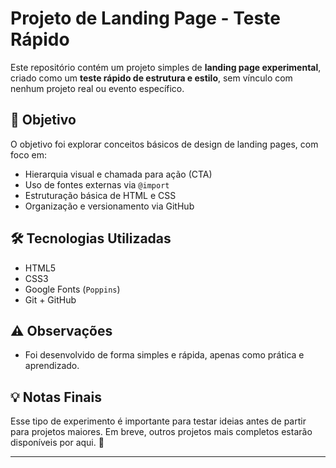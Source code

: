 # Projeto de Landing Page - Teste Rápido

Este repositório contém um projeto simples de **landing page experimental**, criado como um **teste rápido de estrutura e estilo**, sem vínculo com nenhum projeto real ou evento específico.

## 🎯 Objetivo

O objetivo foi explorar conceitos básicos de design de landing pages, com foco em:

- Hierarquia visual e chamada para ação (CTA)
- Uso de fontes externas via `@import`
- Estruturação básica de HTML e CSS
- Organização e versionamento via GitHub

## 🛠️ Tecnologias Utilizadas

- HTML5
- CSS3
- Google Fonts (`Poppins`)
- Git + GitHub

## ⚠️ Observações

- Foi desenvolvido de forma simples e rápida, apenas como prática e aprendizado.

## 💡 Notas Finais

Esse tipo de experimento é importante para testar ideias antes de partir para projetos maiores. Em breve, outros projetos mais completos estarão disponíveis por aqui. 🚀

---
